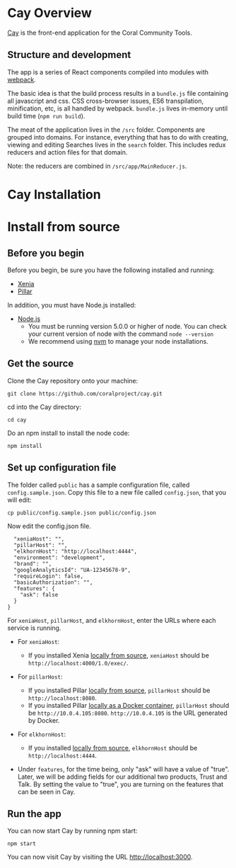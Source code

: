 # Cay Overview

[Cay](https://github.com/coralproject/cay) is the front-end application for the Coral Community Tools.

## Structure and development

The app is a series of React components compiled into modules with [webpack](http://webpack.github.io/).

The basic idea is that the build process results in a `bundle.js` file containing all javascript and css. CSS cross-browser issues, ES6 transpilation, minification, etc, is all handled by webpack. `bundle.js` lives in-memory until build time (`npm run build`).

The meat of the application lives in the `/src` folder. Components are grouped into domains. For instance, everything that has to do with creating, viewing and editing Searches lives in the `search` folder. This includes redux reducers and action files for that domain.

Note: the reducers are combined in `/src/app/MainReducer.js`.

# Cay Installation

# Install from source

## Before you begin

Before you begin, be sure you have the following installed and running:

* [Xenia](../../xenia/install)
* [Pillar](../../pillar/install)

In addition, you must have Node.js installed:

* [Node.js](https://nodejs.org/en/download/)
    * You must be running version 5.0.0 or higher of node. You can check your current version of node with the command `node --version`
    * We recommend using [nvm](https://www.npmjs.com/package/nvm) to manage your node installations.

## Get the source

Clone the Cay repository onto your machine:
```
git clone https://github.com/coralproject/cay.git
```
cd into the Cay directory:
```
cd cay
```
Do an npm install to install the node code:
```
npm install
```

## Set up configuration file

The folder called `public` has a sample configuration file, called `config.sample.json`. Copy this file to a new file called `config.json`, that you will edit:
```
cp public/config.sample.json public/config.json
```

Now edit the config.json file.
```{
  "xeniaHost": "",
  "pillarHost": "",
  "elkhornHost": "http://localhost:4444",
  "environment": "development",
  "brand": "",
  "googleAnalyticsId": "UA-12345678-9",
  "requireLogin": false,
  "basicAuthorization": "",
  "features": {
    "ask": false
  }
}
```

For `xeniaHost`, `pillarHost`, and `elkhornHost`, enter the URLs where each service is running.

* For `xeniaHost`:
    * If you installed Xenia [locally from source](../xenia/install), `xeniaHost` should be `http://localhost:4000/1.0/exec/`.
* For `pillarHost`:
    * If you installed Pillar [locally from source](../pillar/install#install-pillar-from-source), `pillarHost` should be `http://localhost:8080`.
    * If you installed Pillar [locally as a Docker container](../pillar/install#install-as-docker-container), `pillarHost` should be `http://10.0.4.105:8080`. `http://10.0.4.105` is the URL generated by Docker.
* For `elkhornHost`:
    * If you installed [locally from source](../elkhorn/install), `elkhornHost` should be `http://localhost:4444`.

* Under `features`, for the time being, only "ask" will have a value of "true". Later, we will be adding fields for our additional two products, Trust and Talk. By setting the value to "true", you are turning on the features that can be seen in Cay.

## Run the app

You can now start Cay by running npm start:
```
npm start
```
You can now visit Cay by visiting the URL [http://localhost:3000](http://localhost:3000).
